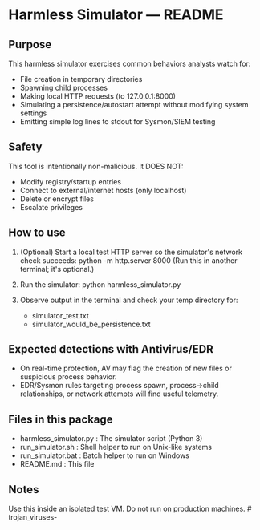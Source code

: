 Harmless Simulator — README
===========================

Purpose
-------
This harmless simulator exercises common behaviors analysts watch for:

- File creation in temporary directories
- Spawning child processes
- Making local HTTP requests (to 127.0.0.1:8000)
- Simulating a persistence/autostart attempt without modifying system settings
- Emitting simple log lines to stdout for Sysmon/SIEM testing

Safety
------
This tool is intentionally non-malicious. It DOES NOT:
- Modify registry/startup entries
- Connect to external/internet hosts (only localhost)
- Delete or encrypt files
- Escalate privileges

How to use
----------
1. (Optional) Start a local test HTTP server so the simulator's network check succeeds:
   python -m http.server 8000
   (Run this in another terminal; it's optional.)

2. Run the simulator:
   python harmless_simulator.py

3. Observe output in the terminal and check your temp directory for:
   - simulator_test.txt
   - simulator_would_be_persistence.txt

Expected detections with Antivirus/EDR
-------------------------------------
- On real-time protection, AV may flag the creation of new files or suspicious process behavior.
- EDR/Sysmon rules targeting process spawn, process->child relationships, or network attempts will find useful telemetry.

Files in this package
---------------------
- harmless_simulator.py    : The simulator script (Python 3)
- run_simulator.sh         : Shell helper to run on Unix-like systems
- run_simulator.bat        : Batch helper to run on Windows
- README.md                : This file

Notes
-----
Use this inside an isolated test VM. Do not run on production machines.
#   t r o j a n _ v i r u s e s -  
 